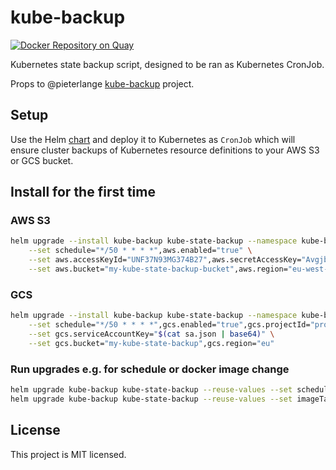 kube-backup
===========
[![Docker Repository on Quay](https://quay.io/repository/stackpoint/kube-state-backup/status "Docker Repository on Quay")](https://quay.io/repository/stackpoint/kube-state-backup)

Kubernetes state backup script, designed to be ran as Kubernetes CronJob.

Props to @pieterlange [kube-backup](https://github.com/pieterlange/kube-backup) project.

Setup
-----
Use the Helm [chart](helm) and deploy it to Kubernetes as `CronJob` which will ensure cluster backups of Kubernetes resource definitions to your AWS S3 or GCS bucket.

Install for the first time
--------------------------
### AWS S3
```bash
helm upgrade --install kube-backup kube-state-backup --namespace kube-backup \
    --set schedule="*/50 * * * *",aws.enabled="true" \
    --set aws.accessKeyId="UNF37N93MG374B27",aws.secretAccessKey="AvgjbYndf9TMF8Y3F3J993TMTJ2309T" \
    --set aws.bucket="my-kube-state-backup-bucket",aws.region="eu-west-2"
```

### GCS
```bash
helm upgrade --install kube-backup kube-state-backup --namespace kube-backup \
    --set schedule="*/50 * * * *",gcs.enabled="true",gcs.projectId="project-123" \
    --set gcs.serviceAccountKey="$(cat sa.json | base64)" \
    --set gcs.bucket="my-kube-state-backup",gcs.region="eu"
```

### Run upgrades e.g. for schedule or docker image change
```bash
helm upgrade kube-backup kube-state-backup --reuse-values --set schedule="*/30 * * * *"
helm upgrade kube-backup kube-state-backup --reuse-values --set imageTag="0.1.8"
```


License
-------
This project is MIT licensed.
